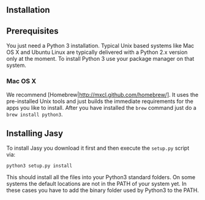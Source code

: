 Installation
------------

Prerequisites
-------------

You just need a Python 3 installation. Typical Unix based systems like Mac OS X and Ubuntu Linux are typically delivered with a Python 2.x version only at the moment. To install Python 3 use your package manager on that system. 

### Mac OS X

We recommend [Homebrew|http://mxcl.github.com/homebrew/]. It uses the pre-installed Unix tools and just builds the immediate requirements for the apps you like to install. After you have installed the `brew` command just do a `brew install python3`.

Installing Jasy
---------------

To install Jasy you download it first and then execute the `setup.py` script via:

`python3 setup.py install`

This should install all the files into your Python3 standard folders. On some systems the default locations are not in the PATH of your system yet. In these cases you have to add the binary folder used by Python3 to the PATH.


